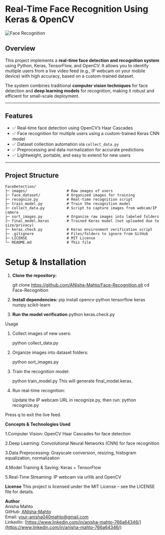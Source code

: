 # Real-Time Face Recognition Using Keras & OpenCV

![Face Recognition](https://img.shields.io/badge/Status-Completed-brightgreen)


## Overview

This project implements a **real-time face detection and recognition system** using Python, Keras, TensorFlow, and OpenCV. It allows you to identify multiple users from a live video feed (e.g., IP webcam on your mobile device) with high accuracy, based on a custom-trained dataset.

The system combines traditional **computer vision techniques** for face detection and **deep learning models** for recognition, making it robust and efficient for small-scale deployment.

---

## Features

- ✅ Real-time face detection using OpenCV’s Haar Cascades  
- ✅ Face recognition for multiple users using a custom-trained Keras CNN model  
- ✅ Dataset collection automation via `collect_data.py`  
- ✅ Preprocessing and data normalization for accurate predictions  
- ✅ Lightweight, portable, and easy to extend for new users  

---

## Project Structure

```text
FaceDetection/
├─ images/                  # Raw images of users
├─ face_dataset/            # Organized images for training
├─ recognize.py             # Real-time recognition script
├─ train_model.py           # Train the recognition model
├─ collect_data.py          # Script to capture images from webcam/IP camera
├─ sort_images.py           # Organize raw images into labeled folders
├─ final_model.keras        # Trained Keras model (not uploaded due to size/privacy)
├─ keras.check.py           # Keras environment verification script
├─ .gitignore               # Files/folders to ignore from GitHub
├─ LICENSE                  # MIT License
└─ README.md                # This file
```

# Setup & Installation

1. **Clone the repository:**

    git clone https://github.com/ANIsha-Mahto/Face-Recognition.git
    cd Face-Recognition

2. **Install dependencies:**
    pip install opencv-python tensorflow keras numpy scikit-learn

3. **Run the model verification**
    python keras.check.py

Usage

1. Collect images of new users:

    python collect_data.py


2. Organize images into dataset folders:

    python sort_images.py


3. Train the recognition model:

    python train_model.py
    This will generate final_model.keras.

4. Run real-time recognition:
   
     Update the IP webcam URL in recognize.py, then run:
     python recognize.py

Press q to exit the live feed.

**Concepts & Technologies Used**

1.Computer Vision: OpenCV Haar Cascades for face detection

2.Deep Learning: Convolutional Neural Networks (CNN) for face recognition

3.Data Preprocessing: Grayscale conversion, resizing, histogram equalization, normalization

4.Model Training & Saving: Keras + TensorFlow

5.Real-Time Streaming: IP webcam via urllib and OpenCV


**License**
This project is licensed under the MIT License – see the LICENSE
 file for details.


**Author**  
Anisha Mahto  
GitHub: [ANIsha-Mahto](https://github.com/ANIsha-Mahto)  
Email: your-anisha040mahto@gmail.com  
LinkedIn: [https://www.linkedin.com/in/anisha-mahto-766a64346/](https://www.linkedin.com/in/anisha-mahto-766a64346/)


